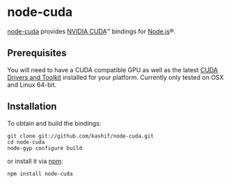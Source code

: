 # node-cuda

[node-cuda](https://github.com/kashif/node-cuda) provides [NVIDIA CUDA](https://developer.nvidia.com/cuda-zone)™ bindings for [Node.js](http://nodejs.org/)®.

## Prerequisites

You will need to have a CUDA compatible GPU as well as the latest [CUDA Drivers and Toolkit](https://developer.nvidia.com/cuda-downloads) installed for your platform. Currently only tested on OSX and Linux 64-bit.

## Installation

To obtain and build the bindings:

    git clone git://github.com/kashif/node-cuda.git
    cd node-cuda
    node-gyp configure build

or install it via [npm](https://www.npmjs.org/):

    npm install node-cuda
